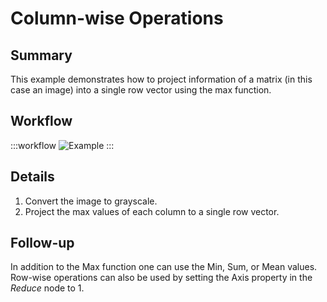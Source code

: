# Column-wise Operations

## Summary
This example demonstrates how to project information of a matrix (in this case an image) into a single row vector using the max function. 

## Workflow
:::workflow
![Example](~/workflows/BonsaiExamples/Vision/ColumnwiseOperations/ColumnwiseOperations.bonsai)
:::

## Details
1. Convert the image to grayscale.
2. Project the max values of each column to a single row vector.

## Follow-up
In addition to the Max function one can use the Min, Sum, or Mean values. Row-wise operations can also be used by setting the Axis property in the *Reduce* node to 1. 
